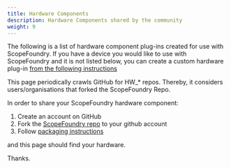 ```yaml
---
title: Hardware Components
description: Hardware Components shared by the community 
weight: 9
---
```


The following is a list of hardware component plug-ins created for use with ScopeFoundry. If you have a device you would like to use with ScopeFoundry and it is not listed below, you can create a custom hardware plug-in [from the following instructions](/docs/10_tutorials/2_hardware-1)

This page periodically crawls GitHub for HW_* repos. Thereby, it considers users/organisations that forked the ScopeFoundry Repo.

In order to share your ScopeFoundry hardware component:

1. Create an account on GitHub
2. Fork the [ScopeFoundry repo](https://github.com/ScopeFoundry/ScopeFoundry) to your github account
3. Follow [packaging instructions](/docs/guides/hardware-packaging)

and this page should find your hardware.

Thanks.
